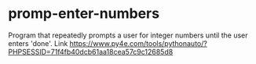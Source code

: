 # promp-enter-numbers
Program that repeatedly prompts a user for integer numbers until the user enters 'done'. Link https://www.py4e.com/tools/pythonauto/?PHPSESSID=71f4fb40dcb61aa18cea57c9c12685d8

